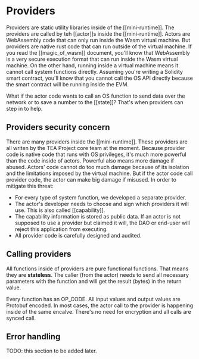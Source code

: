 # Providers
Providers are static utility libraries inside of the [[mini-runtime]]. The providers are called by teh [[actor]]s inside the [[mini-runtime]]. Actors are WebAssembly code that can only run inside the Wasm virtual machine. But providers are native rust code that can run outside of the virtual machine. If you read the [[magic_of_wasm]] document, you'll know that WebAssembly is a very secure execution format that can run inside the Wasm virtual machine. On the other hand, running inside a virtual machine means it cannot call system functions directly. Assuming you're writing a Solidity smart contract, you'll know that you cannot call the OS API directly because the smart contract will be running inside the EVM. 

What if the actor code wants to call an OS function to send data over the network or to save a number to the [[state]]? That's when providers can step in to help.

## Providers security concern
There are many providers inside the [[mini-runtime]]. These providers are all writen by the TEA Project core team at the moment. Because provider code is native code that runs with OS privileges, it's much more powerful than the code inside of actors. Powerful also means more damage if abused. Actors' code cannot do too much damage because of its isolation and the limitations imposed by the virtual machine. But if the actor code call provider code, the actor can make big damage if misused. In order to mitigate this threat:

- For every type of system function, we developed a separate provider.
- The actor's developer needs to choose and sign which providers it will use. This is also called [[capability]].
- The capability information is stored as public data. If an actor is not supposed to use a provider but claimed it will, the DAO or end-user will reject this application from executing.
- All provider code is carefully designed and audited.

## Calling providers
All functions inside of providers are pure functional functions. That means they are **stateless**. The caller (from the actor) needs to send all necessary parameters with the function and will get the result (bytes) in the return value.

Every function has an OP_CODE. All input values and output values are Protobuf encoded. In most cases, the actor call to the provider is happening inside of the same encalve. There's no need for encryption and all calls are synced call.

## Error handling
TODO: this section to be added later.
